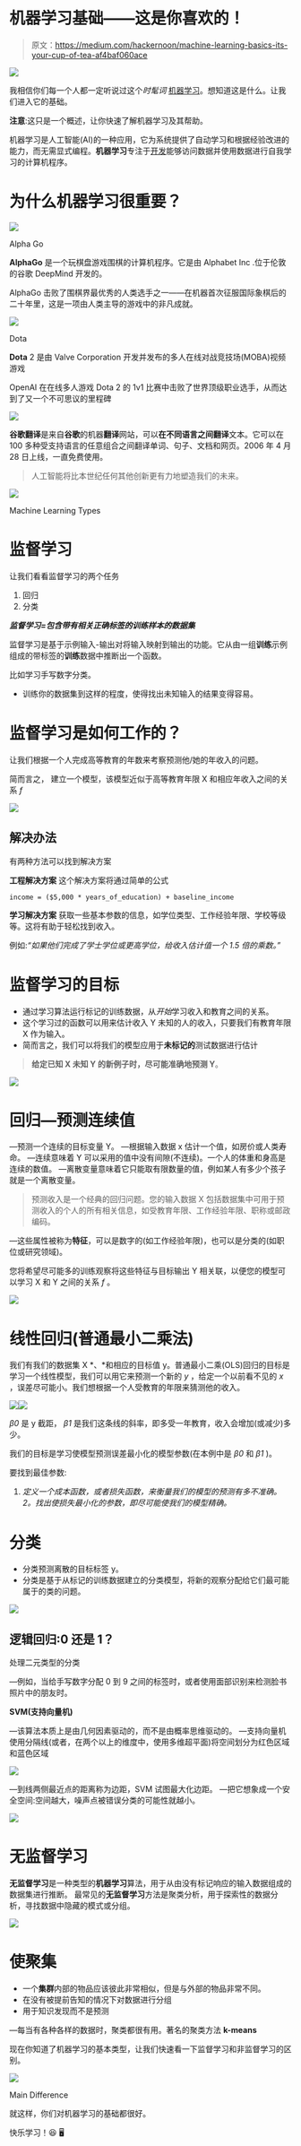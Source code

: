 # 机器学习基础——这是你喜欢的！

> 原文：<https://medium.com/hackernoon/machine-learning-basics-its-your-cup-of-tea-af4baf060ace>

![](img/5a5fa263b84d91635d76fd96cb29a5e4.png)

我相信你们每一个人都一定听说过这个*时髦词* [机器学习](https://hackernoon.com/tagged/machine-learning)。想知道这是什么。让我们进入它的基础。

**注意**:这只是一个概述，让你快速了解机器学习及其帮助。

机器学习是人工智能(AI)的一种应用，它为系统提供了自动学习和根据经验改进的能力，而无需显式编程。**机器学习**专注于[开发](https://hackernoon.com/tagged/development)能够访问数据并使用数据进行自我学习的计算机程序。

# 为什么机器学习很重要？

![](img/5e157d1572e11f53d5d68a15e56b6a50.png)

Alpha Go

**AlphaGo** 是一个玩棋盘游戏围棋的计算机程序。它是由 Alphabet Inc .位于伦敦的谷歌 DeepMind 开发的。

AlphaGo 击败了围棋界最优秀的人类选手之一——在机器首次征服国际象棋后的二十年里，这是一项由人类主导的游戏中的非凡成就。

![](img/832c4ba736906433ec5a65251058703b.png)

Dota

**Dota** 2 是由 Valve Corporation 开发并发布的多人在线对战竞技场(MOBA)视频游戏

OpenAI 在在线多人游戏 Dota 2 的 1v1 比赛中击败了世界顶级职业选手，从而达到了又一个不可思议的里程碑

![](img/4a9dc5ac8a97387fb440ef6102ce6340.png)

**谷歌翻译**是来自**谷歌**的机器**翻译**网站，可以**在不同语言之间翻译**文本。它可以在 100 多种受支持语言的任意组合之间翻译单词、句子、文档和网页。2006 年 4 月 28 日上线，一直免费使用。

> 人工智能将比本世纪任何其他创新更有力地塑造我们的未来。

![](img/388c775755407ba7b247774c377e0835.png)

Machine Learning Types

# 监督学习

让我们看看监督学习的两个任务

1.  回归
2.  分类

***监督学习=包含带有相关正确标签的训练样本的数据集***

监督学习是基于示例输入-输出对将输入映射到输出的功能。它从由一组**训练**示例组成的带标签的**训练**数据中推断出一个函数。

比如学习手写数字分类。

*   训练你的数据集到这样的程度，使得找出未知输入的结果变得容易。

# 监督学习是如何工作的？

让我们根据一个人完成高等教育的年数来考察预测他/她的年收入的问题。

简而言之，
建立一个模型，该模型近似于高等教育年限 X 和相应年收入之间的关系 *f*

![](img/90ff72b49be8782c6071cd01dbd6cfc0.png)

## 解决办法

有两种方法可以找到解决方案

**工程解决方案** 这个解决方案将通过简单的公式

```
income = ($5,000 * years_of_education) + baseline_income
```

**学习解决方案** 获取一些基本参数的信息，如学位类型、工作经验年限、学校等级等。这将有助于轻松找到收入。

例如:*“如果他们完成了学士学位或更高学位，给收入估计值一个 1.5 倍的乘数。”*

# 监督学习的目标

*   通过学习算法运行标记的训练数据，从*开始*学习收入和教育之间的关系。
*   这个学习过的函数可以用来估计收入 Y 未知的人的收入，只要我们有教育年限 X 作为输入。
*   简而言之，我们可以将我们的模型应用于**未标记的**测试数据进行估计

> **给定已知 X 未知 Y 的新例子时，尽可能准确地预测 Y**。

![](img/a5ea92f4f44e68b59bcac14b16cc265c.png)

# **回归—预测连续值**

—预测一个连续的目标变量 Y。
—根据输入数据 x 估计一个值，如房价或人类寿命。
—连续意味着 Y 可以采用的值中没有间隙(不连续)。一个人的体重和身高是连续的数值。
—离散变量意味着它只能取有限数量的值，例如某人有多少个孩子就是一个离散变量。

> 预测收入是一个经典的回归问题。您的输入数据 X 包括数据集中可用于预测收入的个人的所有相关信息，如受教育年限、工作经验年限、职称或邮政编码。

—这些属性被称为**特征**，可以是数字的(如工作经验年限)，也可以是分类的(如职位或研究领域)。

您将希望尽可能多的训练观察将这些特征与目标输出 Y 相关联，以便您的模型可以学习 X 和 Y 之间的关系 *f* 。

![](img/cb5392f5106b405a02819eeb6bec4690.png)

# 线性回归(普通最小二乘法)

我们有我们的数据集 X *、*和相应的目标值 y。普通最小二乘(OLS)回归的目标是学习一个线性模型，我们可以用它来预测一个新的 *y* ，给定一个以前看不见的 *x* ，误差尽可能小。我们想根据一个人受教育的年限来猜测他的收入。

![](img/34e0833c90f97c7f1f06c2fbdcd0ae64.png)![](img/903d66a3715825afd1defdece16ac378.png)

*β0* 是 y 截距， *β1* 是我们这条线的斜率，即多受一年教育，收入会增加(或减少)多少。

我们的目标是学习使模型预测误差最小化的模型参数(在本例中是 *β0* 和 *β1* )。

要找到最佳参数:

1.  *定义一个成本函数，或者损失函数，来衡量我们的模型的预测有多不准确。
    2。找出使损失最小化的参数，即尽可能使我们的模型精确。*

# 分类

*   分类预测离散的目标标签 y。
*   分类是基于从标记的训练数据建立的分类模型，将新的观察分配给它们最可能属于的类的问题。

![](img/e83c7caf9e3d82009f4e34ce327770e7.png)

## 逻辑回归:0 还是 1？

处理二元类型的分类

—例如，当给手写数字分配 0 到 9 之间的标签时，或者使用面部识别来检测脸书照片中的朋友时。

**SVM(支持向量机)**

—该算法本质上是由几何因素驱动的，而不是由概率思维驱动的。
—支持向量机使用分隔线(或者，在两个以上的维度中，使用多维超平面)将空间划分为红色区域和蓝色区域

![](img/d67ad93849210dd7dc34e0bdb53f53d7.png)

—到线两侧最近点的距离称为边距，SVM 试图最大化边距。
—把它想象成一个安全空间:空间越大，噪声点被错误分类的可能性就越小。

![](img/130deb387b01241752e3f289e302be2d.png)

# 无监督学习

**无监督学习**是一种类型的**机器学习**算法，用于从由没有标记响应的输入数据组成的数据集进行推断。
最常见的**无监督学习**方法是聚类分析，用于探索性的数据分析，寻找数据中隐藏的模式或分组。

![](img/c8881f800554d595ccd17de52cd3e434.png)

# 使聚集

*   一个**集群**内部的物品应该彼此非常相似，但是与外部的物品非常不同。
*   在没有被提前告知的情况下对数据进行分组
*   用于知识发现而不是预测

—每当有各种各样的数据时，聚类都很有用。著名的聚类方法 **k-means**

现在你知道了机器学习的基本类型，让我们快速看一下监督学习和非监督学习的区别。

![](img/61b1722f50c2da262a92664f5374b4e4.png)

Main Difference

就这样，你们对机器学习的基础都很好。

快乐学习！😆 🖥